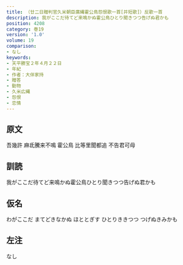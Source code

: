 ```yaml
---
title: （廿二日贈判官久米朝臣廣縄霍公鳥怨恨歌一首[并短歌]）反歌一首
description: 我がここだ待てど来鳴かぬ霍公鳥ひとり聞きつつ告げぬ君かも
position: 4208
category: 巻19
version: '1.0'
volume: 19
comparison:
- なし
keywords:
- 天平勝宝２年４月２２日
- 年紀
- 作者：大伴家持
- 贈答
- 動物
- 久米広縄
- 怨恨
- 恋情
---
```


## 原文

吾幾許 麻氐騰来不鳴 霍公鳥 比等里聞都追 不告君可母

## 訓読

我がここだ待てど来鳴かぬ霍公鳥ひとり聞きつつ告げぬ君かも

## 仮名

わがここだ まてどきなかぬ ほととぎす ひとりききつつ つげぬきみかも

## 左注

なし
